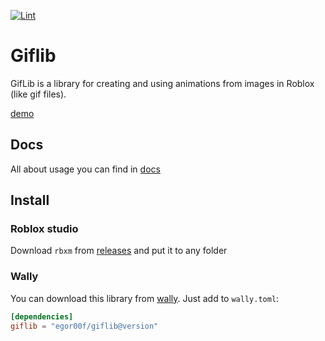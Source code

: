 [![Lint](https://github.com/Ukuroks-games/giflib/actions/workflows/Lint.yaml/badge.svg)](https://github.com/Ukuroks-games/giflib/actions/workflows/Lint.yaml)

# Giflib

GifLib is a library for creating and using animations from images in Roblox (like gif files).

[demo](https://www.roblox.com/games/128892026982338/Giflib-demo)

## Docs

All about usage you can find in [docs](https://ukuroks-games.github.io/giflib/)

## Install

### Roblox studio

Download `rbxm` from [releases](https://github.com/Ukuroks-games/giflib/releases) and put it to any folder

### Wally

You can download this library from [wally](https://github.com/upliftgames/wally). Just add to `wally.toml`:

```toml
[dependencies]
giflib = "egor00f/giflib@version"
```


